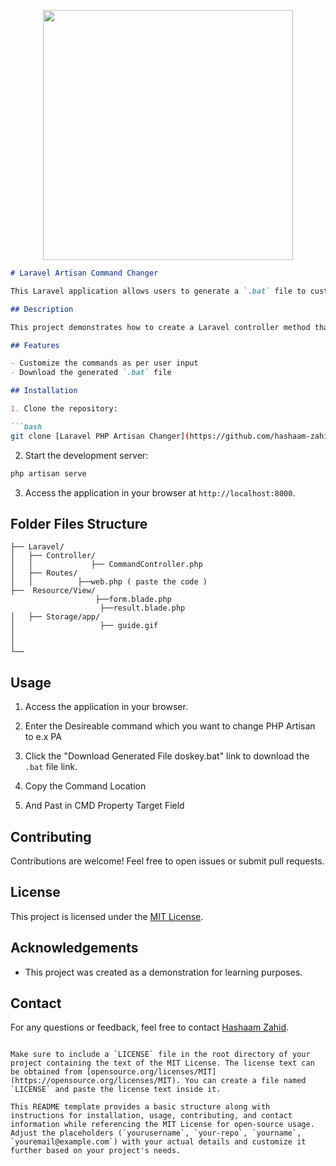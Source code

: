 <p align="center"><img src="https://res.cloudinary.com/dtfbvvkyp/image/upload/v1566331377/laravel-logolockup-cmyk-red.svg" width="400"></p>

```markdown
# Laravel Artisan Command Changer

This Laravel application allows users to generate a `.bat` file to customize Artisan commands.

## Description

This project demonstrates how to create a Laravel controller method that generates a `.bat` file based on user input and allows users to download it. The `.bat` file includes doskey commands to modify Artisan commands within a Laravel project.

## Features

- Customize the commands as per user input
- Download the generated `.bat` file

## Installation

1. Clone the repository:

```bash
git clone [Laravel PHP Artisan Changer](https://github.com/hashaam-zahid/laravel-php-artisan-changer.git)
```


2. Start the development server:

```bash
php artisan serve
```

3. Access the application in your browser at `http://localhost:8000`.

## Folder Files Structure
```
├── Laravel/
│   ├── Controller/
│   │             ├── CommandController.php
│   ├── Routes/
│   │          ├──web.php ( paste the code )
├──  Resource/View/
                   ├──form.blade.php
                    ├──result.blade.php                  
│   ├── Storage/app/ 
│                   ├── guide.gif
│   
│
└──
```

## Usage

1. Access the application in your browser.

2. Enter the Desireable command which you want to change PHP Artisan to e.x PA 

3. Click the "Download Generated File doskey.bat" link to download the `.bat` file link.
4. Copy the Command Location 
5. And Past in CMD Property Target Field 

## Contributing

Contributions are welcome! Feel free to open issues or submit pull requests.

## License

This project is licensed under the [MIT License](LICENSE).

## Acknowledgements

- This project was created as a demonstration for learning purposes.

## Contact

For any questions or feedback, feel free to contact [Hashaam Zahid](mailto:hashaamzahid3@gmail.com).
```

Make sure to include a `LICENSE` file in the root directory of your project containing the text of the MIT License. The license text can be obtained from [opensource.org/licenses/MIT](https://opensource.org/licenses/MIT). You can create a file named `LICENSE` and paste the license text inside it.

This README template provides a basic structure along with instructions for installation, usage, contributing, and contact information while referencing the MIT License for open-source usage. Adjust the placeholders (`yourusername`, `your-repo`, `yourname`, `youremail@example.com`) with your actual details and customize it further based on your project's needs.
